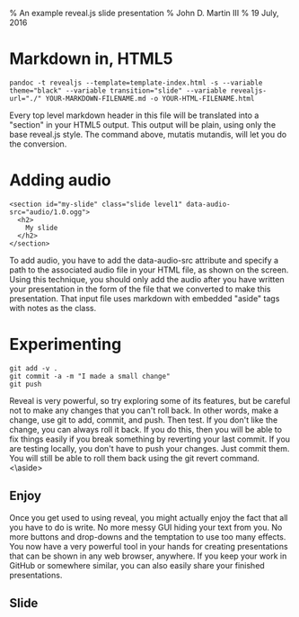 % An example reveal.js slide presentation 
% John D. Martin III
% 19 July, 2016

# Markdown in, HTML5

```
pandoc -t revealjs --template=template-index.html -s --variable theme="black" --variable transition="slide" --variable revealjs-url="./" YOUR-MARKDOWN-FILENAME.md -o YOUR-HTML-FILENAME.html
```

<aside class="notes">
Every top level markdown header in this file will be translated into a "section" in your HTML5 output. This output will be plain, using only the base reveal.js style. The command above, mutatis mutandis, will let you do the conversion.
</aside>

# Adding audio

```
<section id="my-slide" class="slide level1" data-audio-src="audio/1.0.ogg">
  <h2>
    My slide
  </h2>
</section>
```

<aside class="notes">
To add audio, you have to add the data-audio-src attribute and specify a path to the associated audio file in your HTML file, as shown on the screen. Using this technique, you should only add the audio after you have written your presentation in the form of the file that we converted to make this presentation. That input file uses markdown with embedded "aside" tags with notes as the class. 
</aside>

# Experimenting

```
git add -v .
git commit -a -m "I made a small change"
git push
```

<aside class="notes">
Reveal is very powerful, so try exploring some of its features, but be careful not to make any changes that you can't roll back. In other words, make a change, use git to add, commit, and push. Then test. If you don't like the change, you can always roll it back. If you do this, then you will be able to fix things easily if you break something by reverting your last commit. If you are testing locally, you don't have to push your changes. Just commit them. You will still be able to roll them back using the git revert command.
<\aside>

# Enjoy

<aside class="notes">
Once you get used to using reveal, you might actually enjoy the fact that all you have to do is write. No more messy GUI hiding your text from you. No more buttons and drop-downs and the temptation to use too many effects. You now have a very powerful tool in your hands for creating presentations that can be shown in any web browser, anywhere. If you keep your work in GitHub or somewhere similar, you can also easily share your finished presentations. 
</aside>

# Slide